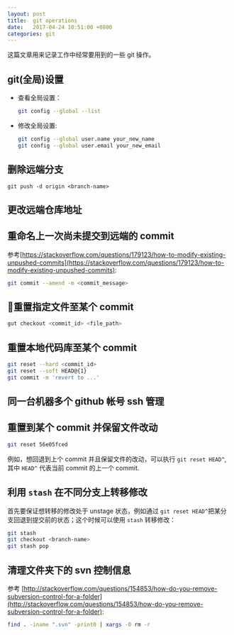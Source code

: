 ```yaml
---
layout: post
title:  git operations
date:   2017-04-24 10:51:00 +0800
categories: git
---
```


这篇文章用来记录工作中经常要用到的一些 git 操作。

## git(全局)设置

- 查看全局设置：
  
  ```bash
  git config --global --list
  ```

- 修改全局设置:

  ```bash
  git config --global user.name your_new_name
  git config --global user.email your_new_email
  ```

## 删除远端分支

```
git push -d origin <branch-name>
```

## 更改远端仓库地址

## 重命名上一次尚未提交到远端的 commit

参考[https://stackoverflow.com/questions/179123/how-to-modify-existing-unpushed-commits](https://stackoverflow.com/questions/179123/how-to-modify-existing-unpushed-commits):

```bash
git commit --amend -m <commit_message>
```

## 重置指定文件至某个 commit

```bash
gut checkout <commit_id> <file_path>
```

## 重置本地代码库至某个 commit

```bash
git reset --hard <commit_id>
git reset --soft HEAD@{1}
git commit -m 'revert to ...'
```

## 同一台机器多个 github 帐号 ssh 管理

## 重置到某个 commit 并保留文件改动

```bash
git reset 56e05fced
```

例如，想回退到上个 commit 并且保留文件的改动，可以执行 `git reset HEAD^`, 其中 `HEAD^` 代表当前 commit 的上一个 commit.

## 利用 `stash` 在不同分支上转移修改

首先要保证想转移的修改处于 unstage 状态，例如通过 `git reset HEAD^`把某分支回退到提交前的状态；这个时候可以使用 `stash` 转移修改：

```bash
git stash
git checkout <branch-name>
git stash pop
```

## 清理文件夹下的 svn 控制信息

参考 [http://stackoverflow.com/questions/154853/how-do-you-remove-subversion-control-for-a-folder](http://stackoverflow.com/questions/154853/how-do-you-remove-subversion-control-for-a-folder):

```bash
find . -iname ".svn" -print0 | xargs -0 rm -r
```